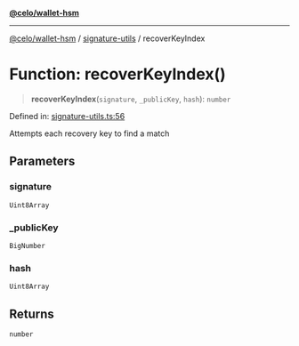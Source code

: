 [**@celo/wallet-hsm**](../../README.md)

***

[@celo/wallet-hsm](../../README.md) / [signature-utils](../README.md) / recoverKeyIndex

# Function: recoverKeyIndex()

> **recoverKeyIndex**(`signature`, `_publicKey`, `hash`): `number`

Defined in: [signature-utils.ts:56](https://github.com/celo-org/developer-tooling/blob/master/packages/sdk/wallets/wallet-hsm/src/signature-utils.ts#L56)

Attempts each recovery key to find a match

## Parameters

### signature

`Uint8Array`

### \_publicKey

`BigNumber`

### hash

`Uint8Array`

## Returns

`number`
